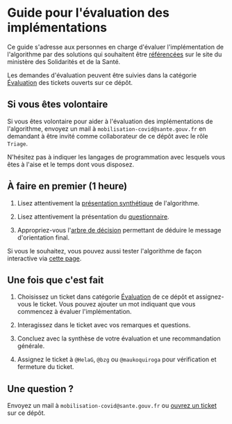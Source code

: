 
# Guide pour l'évaluation des implémentations

Ce guide s'adresse aux personnes en charge d'évaluer l'implémentation
de l'algorithme par des solutions qui souhaitent être [référencées](referencement.md) sur
le site du ministère des Solidarités et de la Santé.

Les demandes d'évaluation peuvent être suivies dans la catégorie
[Évaluation](https://github.com/Delegation-numerique-en-sante/covid19-algorithme-orientation/labels/%C3%89valuation) des tickets ouverts sur ce dépôt.


## Si vous êtes volontaire

Si vous êtes volontaire pour aider à l'évaluation des implémentations
de l'algorithme, envoyez un mail à `mobilisation-covid@sante.gouv.fr` en
demandant à être invité comme collaborateur de ce dépôt avec le rôle
`Triage`.

N'hésitez pas à indiquer les langages de programmation avec lesquels
vous êtes à l'aise et le temps dont vous disposez.


## À faire en premier (1 heure)

1.  Lisez attentivement la [présentation synthétique](https://delegation-numerique-en-sante.github.io/covid19-algorithme-orientation/algorithme-orientation-covid19.html) de l'algorithme.

2.  Lisez attentivement la présentation du [questionnaire](https://github.com/Delegation-numerique-en-sante/covid19-algorithme-orientation/blob/master/pseudo-code.org#questionnaire).

3.  Appropriez-vous l'[arbre de décision](https://github.com/Delegation-numerique-en-sante/covid19-algorithme-orientation/blob/master/pseudo-code.org#arbre-de-d%C3%A9cision) permettant de déduire le
    message d'orientation final.

Si vous le souhaitez, vous pouvez aussi tester l'algorithme de façon
interactive via [cette page](https://delegation-numerique-en-sante.github.io/covid19-algorithme-orientation/repl.html).


## Une fois que c'est fait

1.  Choisissez un ticket dans catégorie [Évaluation](https://github.com/Delegation-numerique-en-sante/covid19-algorithme-orientation/labels/%C3%89valuation) de ce dépôt et
    assignez-vous le ticket.  Vous pouvez ajouter un mot indiquant que
    vous commencez à évaluer l'implémentation.

2.  Interagissez dans le ticket avec vos remarques et questions.

3.  Concluez avec la synthèse de votre évaluation et une recommandation
    générale.

4.  Assignez le ticket à `@HelaG`, `@bzg` ou `@maukoquiroga` pour
    vérification et fermeture du ticket.


## Une question ?

Envoyez un mail à `mobilisation-covid@sante.gouv.fr` ou [ouvrez un ticket](https://github.com/Delegation-numerique-en-sante/covid19-algorithme-orientation/issues/new)
sur ce dépôt.

